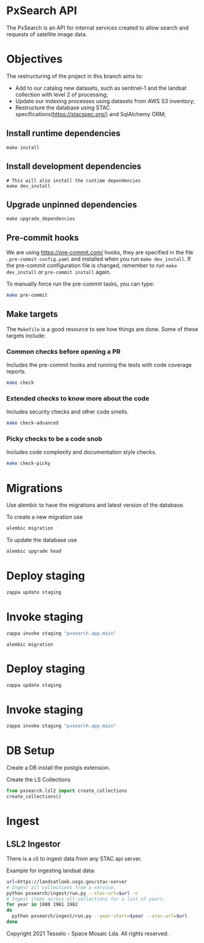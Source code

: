 # PxSearch API
The PxSearch is an API for internal services created to allow search and requests of satellite image data.

# Objectives
The restructuring of the project in this branch aims to:
- Add to our catalog new datasets, such as sentinel-1 and the landsat collection with level 2 of processing;
- Update our indexing processes using datasets from AWS S3 inventory;
- Restructure the database using STAC specifications(https://stacspec.org/) and SqlAlchemy ORM;

## Install runtime dependencies

```
make install
```


## Install development dependencies

```
# This will also install the runtime dependencies
make dev_install
```

## Upgrade unpinned dependencies

```
make upgrade_dependencies
```

## Pre-commit hooks

We are using <https://pre-commit.com/> hooks, they are specified in the file `.pre-commit-config.yaml` and installed when you run `make dev_install`.
If the pre-commit configuration file is changed, remember to run `make dev_install` or `pre-commit install` again.

To manually force run the pre-commit tasks, you can type:

```bash
make pre-commit
```

## Make targets

The `Makefile` is a good resource to see how things are done.
Some of these targets include:

### Common checks before opening a PR

Includes the pre-commit hooks and running the tests with
code coverage reports.

```bash
make check
```


### Extended checks to know more about the code

Includes security checks and other code smells.

```bash
make check-advanced
```

### Picky checks to be a code snob

Includes code complexity and documentation style checks.
```bash
make check-picky
```

# Migrations
Use alembic to have the migrations and latest version of the database.

To create a new migration use
```bash
alembic migration
```

To update the database use
```bash
alembic upgrade head
```

# Deploy staging

```bash
zappa update staging
```

# Invoke staging

```bash
zappa invoke staging "pxsearch.app.main"
```

```
alembic migration
```

# Deploy staging

```bash
zappa update staging
```

# Invoke staging

```bash
zappa invoke staging "pxsearch.app.main"
```

# DB Setup
Create a DB install the postgis extension.

Create the LS Collections
```python
from pxsearch.lsl2 import create_collections
create_collections()
```

# Ingest

## LSL2 Ingestor
There is a cli to ingest data from any STAC api server.

Example for ingesting landsat data:
```bash
url=https://landsatlook.usgs.gov/stac-server
# Ingest all collections from a service.
python pxsearch/ingest/run.py --stac-url=$url -c
# Ingest items across all collections for a list of years.
for year in 1980 1981 1982
do
  python pxsearch/ingest/run.py --year-start=$year --stac-url=$url
done
```

Copyright 2021 Tesselo - Space Mosaic Lda. All rights reserved.
